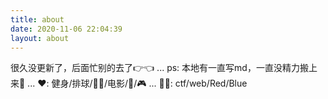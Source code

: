 ```yaml
---
title: about
date: 2020-11-06 22:04:39
layout: about
---
```


很久没更新了，后面忙别的去了👉👈
...
ps: 本地有一直写md，一直没精力搬上来🧎
...
❤️: 健身/排球/🚴‍♀️/电影/🎵/🎮
...
👩‍💻: ctf/web/Red/Blue
